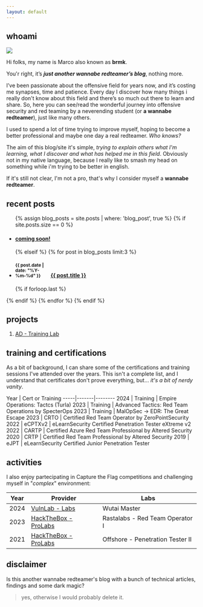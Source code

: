 ```yaml
---
layout: default
---
```


## whoami

<img class="profile-picture" src="https://avatars.githubusercontent.com/u/29227228?v=4">

Hi folks, my name is Marco also known as **brmk**.

You'r right, it’s **_just another wannabe redteamer’s blog_**, nothing more.

I’ve been passionate about the offensive field for years now, and it’s costing me synapses, time and patience.
Every day I discover how many things i really don't know about this field and there’s so much out there to learn and share.
So, here you can see/read the wonderful journey into offensive security and red teaming by a neverending student (or **a wannabe redteamer**), just like many others.

I used to spend a lot of time trying to improve myself, hoping to become a better professional and maybe one day a real redteamer. _Who knows?_

The aim of this blog/site it's simple, *trying to explain others what I'm learning, what I discover and what has helped me in this field*. Obviously not in my native language, because I really like to smash my head on something while i'm trying to be better in english.

If it's still not clear, I'm not a pro, that's why I consider myself a **wannabe redteamer**.

## recent posts
<ul class="recent-posts">

{% assign blog_posts = site.posts | where: 'blog_post', true %}
{% if site.posts.size == 0 %}
    <li class="no-posts">
        <h4>
        <a class="una" href="">
            <span>coming soon!</span>
        </a>
        </h4>
    </li>
{% elseif %}
{% for post in blog_posts limit:3 %}
    <li class="posts-list">
        <h4>
            <div style="display: inline-block; width: 90px">
                <small>{{ post.date | date: "%Y-%m-%d" }}</small>
            </div>
        <a class="una" href="{{ site.baseurl }}{{ post.url }}">
            <span>{{ post.title }}</span>
        </a>
        </h4>
    </li>
    {% if forloop.last %}</ul>{% endif %}
{% endfor %}
{% endif %}

## projects

1. [AD - Training Lab](https://github.com/brmkit/ad-training-lab)

## training and certifications
As a bit of background, I can share some of the certifications and training sessions I've attended over the years. This isn't a complete list, and I understand that certificates don't prove everything, but... _it's a bit of nerdy vanity_.

Year | Cert or Training
-----|-------|--------
2024 | Training | Empire Operations: Tactcs (Turla)
2023 | Training | Advanced Tactics: Red Team Operations by SpecterOps
2023 | Training | MalOpSec -> EDR: The Great Escape
2023 | CRTO  | Certified Red Team Operator by ZeroPointSecurity
2022 | eCPTXv2 | eLearnSecurity Certified Penetration Tester eXtreme v2
2022 | CARTP | Certified Azure Red Team Professional by Altered Security
2020 | CRTP | Certified Red Team Professional by Altered Security
2019 | eJPT | eLearnSecurity Certified Junior Penetration Tester


## activities
I also enjoy partecipating in Capture the Flag competitions and challenging myself in "_complex_" environment:

Year | Provider | Labs
-----|-------|--------
2024 | [VulnLab - Labs](https://www.vulnlab.com/main/red-team-labs) | Wutai Master
2023 | [HackTheBox - ProLabs](https://www.hackthebox.com/hacker/pro-labs) | Rastalabs - Red Team Operator I
2021 | [HackTheBox - ProLabs](https://www.hackthebox.com/hacker/pro-labs) | Offshore - Penetration Tester II

## disclaimer
Is this another wannabe redteamer's blog with a bunch of technical articles, findings and some dark magic? 
> yes, otherwise I would probably delete it.